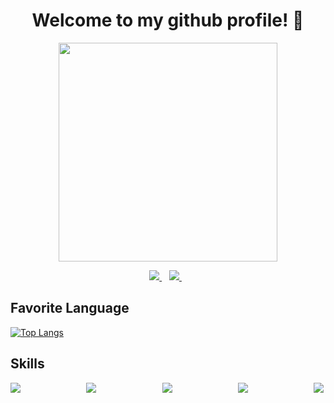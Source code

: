 

<h1 align='center'>
  Welcome to my github profile! 👋
</h1>

<p align='center'>
  <a href="#"><img src="https://github-readme-stats.vercel.app/api?username=naruto0913&show_icons=true&count_private=true&theme=dark" width="350"></a>
</p>

<p align='center'>
  
  <a href="https://www.linkedin.com/in/abe-sinjiro/">
    <img src="https://img.shields.io/badge/linkedin-%230077B5.svg?&style=for-the-badge&logo=linkedin&logoColor=white" />
  </a>&nbsp;&nbsp;
  <a href="https://t.me/abesinjiro">
    <img src="https://img.shields.io/badge/Telegram-2CA5E0?style=for-the-badge&logo=telegram&logoColor=white" />
  </a>&nbsp;&nbsp;
  
</p>

## Favorite Language
[![Top Langs](https://github-readme-stats.vercel.app/api/top-langs/?username=naruto0913&theme=radical&hide_border=true&count_private=true&langs_count=5)](https://github.com/naruto0913)


## Skills
<div align="center">
  <div style="display: flex; justify-content: space-between;">
    <img align="left" src="https://img.shields.io/badge/Solidity-e6e6e6?style=for-the-badge&logo=solidity&logoColor=black" />
    <img align="left" src="https://img.shields.io/badge/Go-00ADD8?style=for-the-badge&logo=go&logoColor=white" />
    <img align="left" src="https://img.shields.io/badge/Python-3776AB?style=for-the-badge&logo=python&logoColor=white" />
    <img align="left" src="https://img.shields.io/badge/Node.js-43853D?style=for-the-badge&logo=node.js&logoColor=white" />
    <img align="left" src="https://img.shields.io/badge/React-20232A?style=for-the-badge&logo=react&logoColor=61DAFB" />
  </div>
</div>
